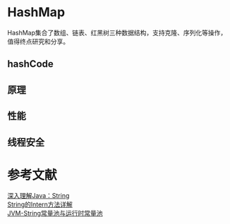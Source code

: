 # HashMap
HashMap集合了数组、链表、红黑树三种数据结构，支持克隆、序列化等操作，值得终点研究和分享。
## hashCode
## 原理
## 性能
## 线程安全
# 参考文献  
[深入理解Java：String](http://www.cnblogs.com/ITtangtang/p/3976820.html)  
[String的Intern方法详解](http://www.cnblogs.com/wxgblogs/p/5635099.html)  
[JVM-String常量池与运行时常量池](http://blog.csdn.net/sugar_rainbow/article/details/68150249)